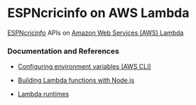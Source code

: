 # ESPNcricinfo on AWS Lambda

[ESPNcricinfo](https://www.espncricinfo.com) APIs on [Amazon Web Services (AWS) Lambda](https://aws.amazon.com/lambda/)


### Documentation and References

- [Configuring environment variables (AWS CLI)](https://docs.aws.amazon.com/lambda/latest/dg/configuration-envvars.html)

- [Building Lambda functions with Node.js](https://docs.aws.amazon.com/lambda/latest/dg/lambda-nodejs.html)

- [Lambda runtimes](https://docs.aws.amazon.com/lambda/latest/dg/lambda-runtimes.html)
